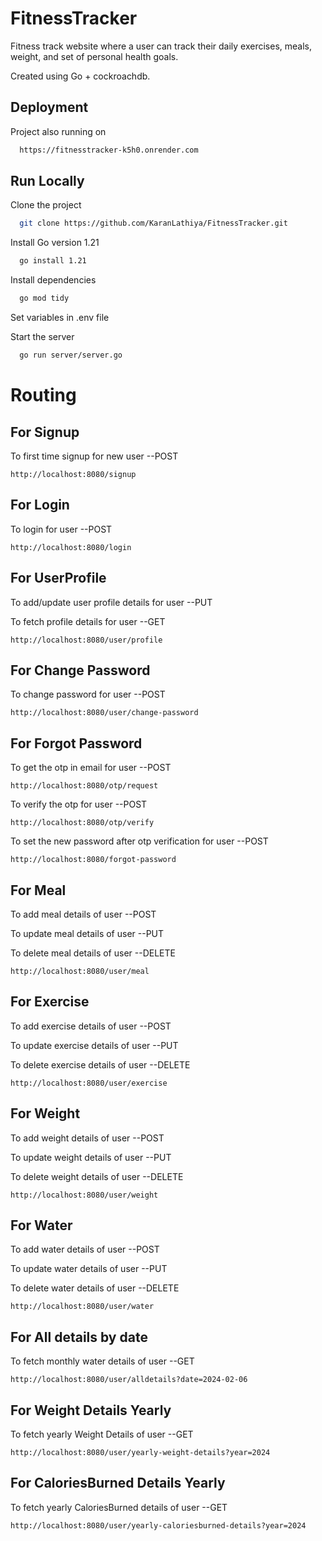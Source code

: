 
# FitnessTracker

Fitness track website where a user can track their daily
exercises, meals, weight, and set of personal health goals.

Created using Go + cockroachdb.


## Deployment

Project also running on 

```bash
  https://fitnesstracker-k5h0.onrender.com
```


## Run Locally

Clone the project

```bash
  git clone https://github.com/KaranLathiya/FitnessTracker.git
```

Install Go version 1.21

```bash
  go install 1.21 
```

Install dependencies

```bash
  go mod tidy 
```
Set variables in .env file

Start the server

```bash
  go run server/server.go
```

# Routing

## For Signup 

To first time signup for new user  --POST

    http://localhost:8080/signup

## For Login

To login for user  --POST

    http://localhost:8080/login

## For UserProfile

To add/update user profile details for user --PUT

To fetch profile details for user --GET

    http://localhost:8080/user/profile

## For Change Password

To change password for user  --POST

    http://localhost:8080/user/change-password

## For Forgot Password

To get the otp in email for user  --POST

    http://localhost:8080/otp/request

To verify the otp for user  --POST

    http://localhost:8080/otp/verify
    
To set the new password after otp verification for user  --POST

    http://localhost:8080/forgot-password

## For Meal


To add meal details of user --POST

To update meal details of user --PUT

To delete meal details of user --DELETE

    http://localhost:8080/user/meal

## For Exercise


To add exercise details of user --POST

To update exercise details of user --PUT

To delete exercise details of user --DELETE

    http://localhost:8080/user/exercise

## For Weight

To add weight details of user --POST

To update weight details of user --PUT

To delete weight details of user --DELETE

    http://localhost:8080/user/weight

## For Water

To add water details of user --POST

To update water details of user --PUT

To delete water details of user --DELETE

    http://localhost:8080/user/water

## For All details by date 

To fetch monthly water details of user --GET
     
    http://localhost:8080/user/alldetails?date=2024-02-06
<!-- 
## For WaterIntake Monthly 

To fetch monthly water details of user --GET
     
    http://localhost:8080/user/water-intake-of-month -->

## For Weight Details Yearly 

To fetch yearly Weight Details of user --GET
     
    http://localhost:8080/user/yearly-weight-details?year=2024

## For  CaloriesBurned Details Yearly 

To fetch yearly CaloriesBurned details of user --GET
     
    http://localhost:8080/user/yearly-caloriesburned-details?year=2024